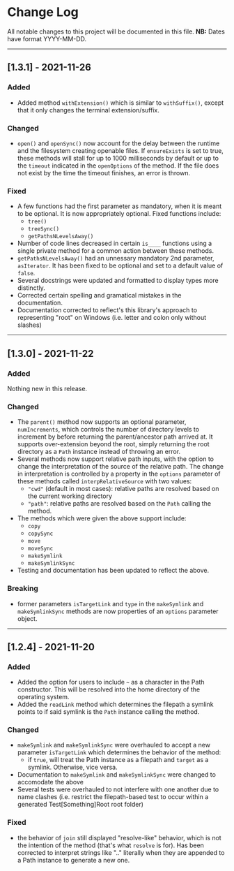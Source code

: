 # Change Log

All notable changes to this project will be documented in this file.
**NB:** Dates have format YYYY-MM-DD.

---

## [1.3.1] - 2021-11-26

### Added

- Added method `withExtension()` which is similar to `withSuffix()`, except that it only changes the terminal extension/suffix.

### Changed

- `open()` and `openSync()` now account for the delay between the runtime and the filesystem creating openable files. If `ensureExists` is set to true, these methods will stall for up to 1000 milliseconds by default or up to the `timeout` indicated in the `openOptions` of the method. If the file does not exist by the time the timeout finishes, an error is thrown.

### Fixed

- A few functions had the first parameter as mandatory, when it is meant to be optional. It is now appropriately optional. Fixed functions include:
  - `tree()`
  - `treeSync()`
  - `getPathsNLevelsAway()`
- Number of code lines decreased in certain `is____` functions using a single private method for a common action between these methods.
- `getPathsNLevelsAway()` had an unnessary mandatory 2nd parameter, `asIterator`. It has been fixed to be optional and set to a default value of `false`.
- Several docstrings were updated and formatted to display types more distinctly.
- Corrected certain spelling and gramatical mistakes in the documentation.
- Documentation corrected to reflect's this library's approach to representing "root" on Windows (i.e. letter and colon only without slashes)

---

## [1.3.0] - 2021-11-22

### Added

Nothing new in this release.

### Changed

- The `parent()` method now supports an optional parameter, `numIncrements`, which controls the number of directory levels to increment by before returning the parent/ancestor path arrived at. It supports over-extension beyond the root, simply returning the root directory as a `Path` instance instead of throwing an error.
- Several methods now support relative path inputs, with the option to change the interpretation of the source of the relative path. The change in interpretation is controlled by a property in the `options` parameter of these methods called `interpRelativeSource` with two values:
  - `"cwd"` (default in most cases): relative paths are resolved based on the current working directory
  - `"path"`: relative paths are resolved based on the `Path` calling the method.
- The methods which were given the above support include:
  - `copy`
  - `copySync`
  - `move`
  - `moveSync`
  - `makeSymlink`
  - `makeSymlinkSync`
- Testing and documentation has been updated to reflect the above.

### Breaking

- former parameters `isTargetLink` and `type` in the `makeSymlink` and `makeSymlinkSync` methods are now properties of an `options` parameter object.

---

## [1.2.4] - 2021-11-20

### Added

- Added the option for users to include `~` as a character in the Path constructor. This will be resolved into the home directory of the operating system.
- Added the `readLink` method which determines the filepath a symlink points to if said symlink is the `Path` instance calling the method.

### Changed

- `makeSymlink` and `makeSymlinkSync` were overhauled to accept a new parameter `isTargetLink` which determines the behavior of the method:
  - if `true`, will treat the Path instance as a filepath and `target` as a symlink. Otherwise, vice versa.
- Documentation to `makeSymlink` and `makeSymlinkSync` were changed to accomodate the above
- Several tests were overhauled to not interfere with one another due to name clashes (i.e. restrict the filepath-based test to occur within a generated Test[Something]Root root folder)

### Fixed

- the behavior of `join` still displayed "resolve-like" behavior, which is not the intention of the method (that's what `resolve` is for). Has been corrected to interpret strings like ".." literally when they are appended to a Path instance to generate a new one.
